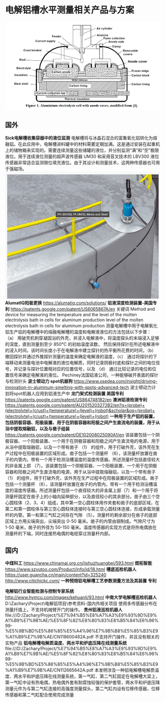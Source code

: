 # 电解铝槽水平测量相关产品与方案
![](2025-02-01-22-12-50.png)
## 国外
**Sick电解槽收集容器中的液位监测**
电解槽将与冰晶石混合的富集氧化铝转化为熔融铝。在此应用中，电解槽进料罐中的材料需要定期加满。这是通过安装在起重机上的储物箱来实现的。需要连续测量这些储罐的液位，并分别监测“满”和“空”极限液位。用于连续液位测量的超声波传感器 UM30 和采用音叉技术的 LBV300 液位传感器非常适合监测限位填充液位。由于其设计和测量技术，这两种传感器也可用于强磁场。
![](2025-02-01-16-15-50.png)
**AlumatIQ阳极更换**
https://alumatiq.com/solutions/
**铝液深度检测装置-美国专利**
https://patents.google.com/patent/US6065867A/en
关键词 Method and device for measuring the temperature and the level of the molten electrolysis bath in cells for aluminum production
level of the molten electrolysis bath in cells for aluminum production
测量电解槽中用于电解氧化铝生产铝的电解槽中的熔融电解槽的温度和电解液液位的方法包括以下步骤：（a） 用破壳机刺穿凝固浴的外壳，并浸入电解液中，将温度探头的末端浸入足够的深度，直到测量到至少 850°C 的初始温度读数， 然后保持探针在所述电解液中的浸入时间，该时间长度小于在电解液中建立探针的热平衡所花费的时间，（b） 撤回探针并通过外推探针测量的温度来确定电解液的温度，（c） 通过将探针的下端移动来测量电池中电解液的液位电解质，同时记录阴极衬底和探针之间的电位信号，并记录与探针位置相对应的位置信号，以及 （d） 通过比较记录的电位和位置信号来确定电解液的液位。
Pechiney法国铝液公司，一种能够破开表面的探针与检测针头
**波士顿动力 spot机器狗**
https://www.osedea.com/insight/driving-innovation-in-aluminum-smelting-with-spots-advanced-tech
波士顿动力计划将spot机器人应用到铝液生产中
**龙门架式检测装置 美国专利**
https://patents.google.com/patent/US8647481B2/en
**澳洲铝液检测专利**
https://patents.google.com/patent/AU2015203272B2/en?q=(probe)+(electrolyte)+(crust)+(temperature)+(level)+(robot)&scholar&oq=(probe)+(electrolyte)+(crust)+(temperature)+(level)+(robot)
**一种用于生产铝的装置，包括阴极容器、阳极装置、用于在阴极容器和阳极之间产生直流电的装置，用于从浴中提取熔融铝，以及与凿子组装**
https://patents.google.com/patent/DE102008025090A1/en
该装置包括一个阴极容器、一个阳极装置、一个用于在阴极容器和阳极之间产生直流电的电源，用于从浴中提取熔融铝，以及一个带有凿子 （1） 的组件，用于打破外壳，该外壳在生产过程中在阳极装置的区域形成。凿子包括一个测量杆 （6），该测量杆放置在凿子的内管内，带有一个用于检测浴槽温度的温度传感器。所述测量杆包括直径较大的非金属上部 （7）。该装置包括一个阴极容器、一个阳极装置、一个用于在阴极容器和阳极之间产生直流电的电源，用于从浴中提取熔融铝，以及一个带有凿子 （1） 的组件，用于打破外壳，该外壳在生产过程中在阳极装置的区域形成。凿子包括一个测量杆 （6），该测量杆放置在凿子的内管内，带有一个用于检测浴槽温度的温度传感器。所述测量杆包括一个直径较大的非金属上部（7）和一个用于将测量杆固定在凿子上的小轴向延伸部分，以及直径较小的其余部分。凿子由三个空心圆柱体（2、3、4）组成，其中第一空心圆柱体用作夹套和凿子的底部区域，在第二和第一圆柱体与第三空心圆柱体连接时与第三空心圆柱体连接，形成承载测量杆的内管。第一和第三气缸之间存在气隙 （5）。测量杆的剩余部分在凿子的底部区域上方用尖端突出，尖端突出 0-50 毫米。凿子的内管由钢制成。气隙尺寸为 1-50 毫米，凿子的外径为 50-150 毫米。温度传感器的实现方式是将热电偶放在测量杆的下端，同时连接热电偶的电缆穿过测量杆内部。
## 国内
**中煤科工**
https://www.chinamai.org.cn/jishuzhuangbei/593.html
**煜拓智能**
https://www.szyutoo.com/Product/info/id/18.html
**槽底巡检机器人**
https://user.guancha.cn/main/content?id=325240
http://www.citichickc.com/
**一种预焙铝电解槽工艺参数测量方法及其装置 专利**

**电解铝行业智能检测与控制专家系统**
http://www.hymcu.com/images/kehuanli/93.html
**中南大学电解槽巡检机器人**
D:\Zachary\Project\电解铝项目\参考资料-国内外相关项目
使用多传感器分布在测量扦插上，不支持机械臂开门的操作。
**贵州铝液巡检机器人**
file:///D:/Zachary/Project/%E7%94%B5%E8%A7%A3%E9%93%9D%E9%A1%B9%E7%9B%AE/%E5%8F%82%E8%80%83%E8%B5%84%E6%96%99-%E5%9B%BD%E5%86%85%E5%A4%96%E7%9B%B8%E5%85%B3%E9%A1%B9%E7%9B%AE/CN118600482A.pdf
不支持开门操作，并且没有相关的实物产品
**铝电解槽电解质温度、两水平和炉底压降在线测量系统**
file:///D:/Zachary/Project/%E7%94%B5%E8%A7%A3%E9%93%9D%E9%A1%B9%E7%9B%AE/%E5%8F%82%E8%80%83%E8%B5%84%E6%96%99-%E5%9B%BD%E5%86%85%E5%A4%96%E7%9B%B8%E5%85%B3%E9%A1%B9%E7%9B%AE/CN112665642A.pdf
本发明涉及一种铝电解槽电解质温度、两水平和炉底压降在线测量系统，第一气缸、第二气缸固定在电解槽大梁上，第一气缸中设有热电偶，热电偶外套有耐腐蚀较强的保护套管，两水平和炉底压降测量元件为与第二气缸连接的高强度测量探头，第二气缸内设有位移传感器，位移传感器和第二气缸配合使用完成测量
